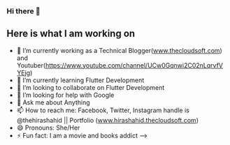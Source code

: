 ### Hi there 👋

## Here is what I am working on

- 🔭 I’m currently working as a Technical Blogger(www.thecloudsoft.com) and Youtuber(https://www.youtube.com/channel/UCw0Gqnwi2C02nLqrvfVYEjg) 
- 🌱 I’m currently learning Flutter Development 
- 👯 I’m looking to collaborate on Flutter Development
- 🤔 I’m looking for help with Google 
- 💬 Ask me about Anything
- 📫 How to reach me: Facebook, Twitter, Instagram handle is @thehirashahid || Portfolio (www.hirashahid.thecloudsoft.com)
- 😄 Pronouns: She/Her
- ⚡ Fun fact: I am a movie and books addict
-->
